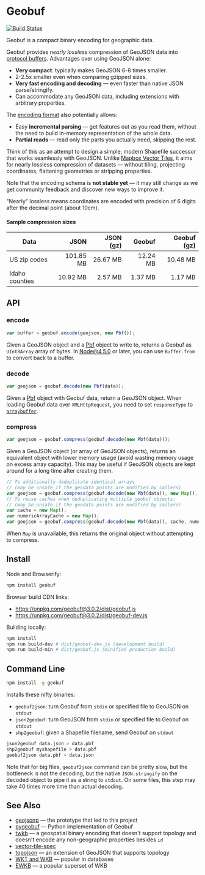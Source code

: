 # Geobuf

[![Build Status](https://travis-ci.org/mapbox/geobuf.svg)](https://travis-ci.org/mapbox/geobuf)

Geobuf is a compact binary encoding for geographic data.

Geobuf provides _nearly lossless_ compression of GeoJSON data
into [protocol buffers](https://developers.google.com/protocol-buffers/).
Advantages over using GeoJSON alone:

- **Very compact**: typically makes GeoJSON 6-8 times smaller.
- 2-2.5x smaller even when comparing gzipped sizes.
- **Very fast encoding and decoding** &mdash; even faster than native JSON parse/stringify.
- Can accommodate any GeoJSON data, including extensions with arbitrary properties.

The [encoding format](geobuf.proto) also potentially allows:

- Easy **incremental parsing** &mdash; get features out as you read them,
without the need to build in-memory representation of the whole data.
- **Partial reads** &mdash; read only the parts you actually need, skipping the rest.

Think of this as an attempt to design a simple, modern Shapefile successor
that works seamlessly with GeoJSON.
Unlike [Mapbox Vector Tiles](https://github.com/mapbox/vector-tile-spec/),
it aims for nearly lossless compression of datasets &mdash; without tiling, projecting coordinates,
flattening geometries or stripping properties.

Note that the encoding schema is **not stable yet** &mdash;
it may still change as we get community feedback and discover new ways to improve it.

"Nearly" lossless means coordinates are encoded with precision of 6 digits after the decimal point (about 10cm).


#### Sample compression sizes

Data                | JSON      | JSON (gz) | Geobuf   | Geobuf (gz)
------------------- | --------: | --------: | -------: | ----------:
US zip codes        | 101.85 MB | 26.67 MB  | 12.24 MB | 10.48 MB
Idaho counties      | 10.92 MB  | 2.57 MB   | 1.37 MB  | 1.17 MB

## API

### encode

```js
var buffer = geobuf.encode(geojson, new Pbf());
```

Given a GeoJSON object and a [Pbf](https://github.com/mapbox/pbf) object to write to,
returns a Geobuf as `UInt8Array` array of bytes.
In Node@4.5.0 or later, you can use `Buffer.from` to convert back to a buffer.

### decode

```js
var geojson = geobuf.decode(new Pbf(data));
```

Given a [Pbf](https://github.com/mapbox/pbf) object with Geobuf data, return a GeoJSON object. When loading Geobuf data over `XMLHttpRequest`, you need to set `responseType` to [`arraybuffer`](https://developer.mozilla.org/en-US/docs/Web/API/XMLHttpRequest/responseType).


### compress

```js
var geojson = geobuf.compress(geobuf.decode(new Pbf(data)));
```

Given a GeoJSON object (or array of GeoJSON objects), returns an equivalent object with lower memory usage (avoid wasting memory usage on excess array capacity).
This may be useful if GeoJSON objects are kept around for a long time after creating them.

```js
// To additionally deduplicate identical arrays
// (may be unsafe if the geodata points are modified by callers)
var geojson = geobuf.compress(geobuf.decode(new Pbf(data)), new Map(), new Map());
// To reuse caches when deduplicating multiple geobuf objects:
// (may be unsafe if the geodata points are modified by callers)
var cache = new Map();
var numericArrayCache = new Map();
var geojson = geobuf.compress(geobuf.decode(new Pbf(data)), cache, numericArrayCache);
```

When `Map` is unavailable, this returns the original object without attempting to compress.

## Install

Node and Browserify:

```bash
npm install geobuf
```

Browser build CDN links:

- https://unpkg.com/geobuf@3.0.2/dist/geobuf.js
- https://unpkg.com/geobuf@3.0.2/dist/geobuf-dev.js

Building locally:

```bash
npm install
npm run build-dev # dist/geobuf-dev.js (development build)
npm run build-min # dist/geobuf.js (minified production build)
```


## Command Line

```bash
npm install -g geobuf
```

Installs these nifty binaries:

* `geobuf2json`: turn Geobuf from `stdin` or specified file to GeoJSON on `stdout`
* `json2geobuf`: turn GeoJSON from `stdin` or specified file to Geobuf on `stdout`
* `shp2geobuf`: given a Shapefile filename, send Geobuf on `stdout`

```bash
json2geobuf data.json > data.pbf
shp2geobuf myshapefile > data.pbf
geobuf2json data.pbf > data.json
```

Note that for big files, `geobuf2json` command can be pretty slow, but the bottleneck is not the decoding,
but the native `JSON.stringify` on the decoded object to pipe it as a string to `stdout`.
On some files, this step may take 40 times more time than actual decoding.


## See Also

* [geojsonp](https://github.com/springmeyer/geojsonp) &mdash; the prototype that led to this project
* [pygeobuf](https://github.com/pygeobuf/pygeobuf) &mdash; Python implementation of Geobuf
* [twkb](https://github.com/TWKB/Specification) &mdash; a geospatial binary encoding that doesn't support topology
and doesn't encode any non-geographic properties besides `id`
* [vector-tile-spec](https://github.com/mapbox/vector-tile-spec)
* [topojson](https://github.com/mbostock/topojson) &mdash; an extension of GeoJSON that supports topology
* [WKT and WKB](https://en.wikipedia.org/wiki/Well-known_text) &mdash; popular in databases
* [EWKB](http://postgis.refractions.net/docs/using_postgis_dbmanagement.html#EWKB_EWKT) &mdash; a popular superset of WKB
